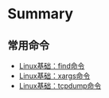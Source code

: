 # Summary

## 常用命令

* [Linux基础：find命令](命令总结/find.md)
* [Linux基础：xargs命令](命令总结/xargs.md)
* [Linux基础：tcpdump命令](命令总结/tcpdump.md)

